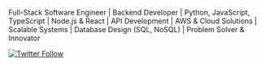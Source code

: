 Full-Stack Software Engineer | Backend Developer | Python, JavaScript, TypeScript | Node.js & React | API Development | AWS & Cloud Solutions | Scalable Systems | Database Design (SQL, NoSQL) | Problem Solver & Innovator

[![Twitter Follow](https://img.shields.io/badge/follow-%40zachross90210-1DA1F2?logo=twitter&style=for-the-badge)](https://twitter.com/intent/follow?original_referer=https%3A%2F%2Fgithub.com%2Fzachross90210&screen_name=zachross90210)
